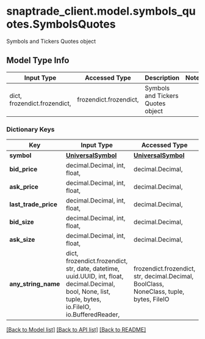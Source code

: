 # snaptrade_client.model.symbols_quotes.SymbolsQuotes

Symbols and Tickers Quotes object

## Model Type Info
Input Type | Accessed Type | Description | Notes
------------ | ------------- | ------------- | -------------
dict, frozendict.frozendict,  | frozendict.frozendict,  | Symbols and Tickers Quotes object | 

### Dictionary Keys
Key | Input Type | Accessed Type | Description | Notes
------------ | ------------- | ------------- | ------------- | -------------
**symbol** | [**UniversalSymbol**](UniversalSymbol.md) | [**UniversalSymbol**](UniversalSymbol.md) |  | [optional] 
**bid_price** | decimal.Decimal, int, float,  | decimal.Decimal,  |  | [optional] 
**ask_price** | decimal.Decimal, int, float,  | decimal.Decimal,  |  | [optional] 
**last_trade_price** | decimal.Decimal, int, float,  | decimal.Decimal,  |  | [optional] 
**bid_size** | decimal.Decimal, int, float,  | decimal.Decimal,  |  | [optional] 
**ask_size** | decimal.Decimal, int, float,  | decimal.Decimal,  |  | [optional] 
**any_string_name** | dict, frozendict.frozendict, str, date, datetime, uuid.UUID, int, float, decimal.Decimal, bool, None, list, tuple, bytes, io.FileIO, io.BufferedReader,  | frozendict.frozendict, str, decimal.Decimal, BoolClass, NoneClass, tuple, bytes, FileIO | any string name can be used but the value must be the correct type | [optional]

[[Back to Model list]](../../README.md#documentation-for-models) [[Back to API list]](../../README.md#documentation-for-api-endpoints) [[Back to README]](../../README.md)

